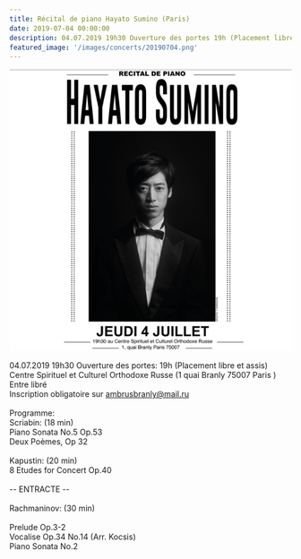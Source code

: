 ```yaml
---
title: Récital de piano Hayato Sumino (Paris)
date: 2019-07-04 00:00:00
description: 04.07.2019 19h30 Ouverture des portes 19h (Placement libre et assis) <br> Сеntre Spirituel et Culturel Orthodoxe Russe (1 quai Branly 75007 Paris )
featured_image: '/images/concerts/20190704.png'
---
```


![](/images/concerts/20190704.png)

04.07.2019 19h30 Ouverture des portes: 19h (Placement libre et assis) <br>
Сеntre Spirituel et Culturel Orthodoxe Russe (1 quai Branly 75007 Paris )<br>
Entre libré<br>
Inscription obligatoire sur ambrusbranly@mail.ru  <br>
  <br>
Programme:  <br>
Scriabin: (18 min)<br>
Piano Sonata No.5 Op.53<br>
Deux Poèmes, Op 32<br>
<br>
Kapustin: (20 min)<br>
8 Etudes for Concert Op.40<br>
<br>
-- ENTRACTE -- <br>
<br>
Rachmaninov:  (30 min)<br>
<br>
Prelude Op.3-2<br>
Vocalise Op.34 No.14 (Arr. Kocsis)<br>
Piano Sonata No.2<br>
